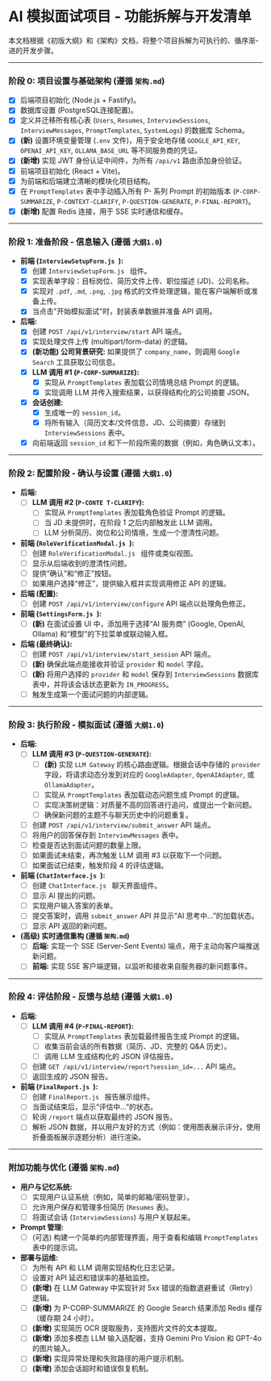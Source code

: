 # AI 模拟面试项目 - 功能拆解与开发清单

本文档根据《初版大纲》和《架构》文档，将整个项目拆解为可执行的、循序渐- 进的开发步骤。

---

### 阶段 0: 项目设置与基础架构 (遵循 `架构.md`)

- [x] 后端项目初始化 (Node.js + Fastify)。
- [x] 数据库设置 (PostgreSQL连接配置)。
- [x] 定义并迁移所有核心表 (`Users`, `Resumes`, `InterviewSessions`, `InterviewMessages`, `PromptTemplates`, `SystemLogs`) 的数据库 Schema。
- [x] **(新)** 设置环境变量管理 (`.env` 文件)，用于安全地存储 `GOOGLE_API_KEY`, `OPENAI_API_KEY`, `OLLAMA_BASE_URL` 等不同服务商的凭证。
- [x] **(新增)** 实现 JWT 身份认证中间件，为所有 `/api/v1` 路由添加身份验证。
- [x] 前端项目初始化 (React + Vite)。
- [x] 为前端和后端建立清晰的模块化项目结构。
- [x] 在 `PromptTemplates` 表中手动插入所有 P- 系列 Prompt 的初始版本 (`P-CORP-SUMMARIZE`, `P-CONTEXT-CLARIFY`, `P-QUESTION-GENERATE`, `P-FINAL-REPORT`)。
- [x] **(新增)** 配置 Redis 连接，用于 SSE 实时通信和缓存。

---

### 阶段 1: 准备阶段 - 信息输入 (遵循 `大纲1.0`)

- **前端 (`InterviewSetupForm.js `):**
    - [x] 创建 `InterviewSetupForm.js ` 组件。
    - [x] 实现表单字段：目标岗位、简历文件上传、职位描述 (JD)、公司名称。
    - [x] 实现对 `.pdf`, `.md`, `.png`, `.jpg` 格式的文件处理逻辑，能在客户端解析或准备上传。
    - [x] 当点击"开始模拟面试"时，封装表单数据并准备 API 调用。
- **后端:**
    - [x] 创建 `POST /api/v1/interview/start` API 端点。
    - [x] 实现处理文件上传 (multipart/form-data) 的逻辑。
    - [x] **(新功能) 公司背景研究:** 如果提供了 `company_name`，则调用 `Google Search` 工具获取公司信息。
    - [x] **LLM 调用 #1 (`P-CORP-SUMMARIZE`):**
        - [x] 实现从 `PromptTemplates` 表加载公司情境总结 Prompt 的逻辑。
        - [x] 实现调用 LLM 并传入搜索结果，以获得结构化的公司摘要 JSON。
    - [x] **会话创建:**
        - [x] 生成唯一的 `session_id`。
        - [x] 将所有输入（简历文本/文件信息、JD、公司摘要）存储到 `InterviewSessions` 表中。
    - [x] 向前端返回 `session_id` 和下一阶段所需的数据（例如，角色确认文本）。

---

### 阶段 2: 配置阶段 - 确认与设置 (遵循 `大纲1.0`)

- **后端:**
    - [ ] **LLM 调用 #2 (`P-CONTE T-CLARIFY`):**
        - [ ] 实现从 `PromptTemplates` 表加载角色验证 Prompt 的逻辑。
        - [ ] 当 JD 未提供时，在阶段 1 之后内部触发此 LLM 调用。
        - [ ] LLM 分析简历、岗位和公司情境，生成一个澄清性问题。
- **前端 (`RoleVerificationModal.js `):**
    - [ ] 创建 `RoleVerificationModal.js ` 组件或类似视图。
    - [ ] 显示从后端收到的澄清性问题。
    - [ ] 提供“确认”和“修正”按钮。
    - [ ] 如果用户选择“修正”，提供输入框并实现调用修正 API 的逻辑。
- **后端 (配置):**
    - [ ] 创建 `POST /api/v1/interview/configure` API 端点以处理角色修正。
- **前端 (`SettingsForm.js `):**
    - [ ] **(新)** 在面试设置 UI 中，添加用于选择“AI 服务商” (Google, OpenAI, Ollama) 和“模型”的下拉菜单或联动输入框。
- **后端 (最终确认):**
    - [ ] 创建 `POST /api/v1/interview/start_session` API 端点。
    - [ ] **(新)** 确保此端点能接收并验证 `provider` 和 `model` 字段。
    - [ ] **(新)** 将用户选择的 `provider` 和 `model` 保存到 `InterviewSessions` 数据库表中，并将该会话状态更新为 `IN_PROGRESS`。
    - [ ] 触发生成第一个面试问题的内部逻辑。

---

### 阶段 3: 执行阶段 - 模拟面试 (遵循 `大纲1.0`)

- **后端:**
    - [ ] **LLM 调用 #3 (`P-QUESTION-GENERATE`):**
        - [ ] **(新)** 实现 `LLM Gateway` 的核心路由逻辑。根据会话中存储的 `provider` 字段，将请求动态分发到对应的 `GoogleAdapter`, `OpenAIAdapter`, 或 `OllamaAdapter`。
        - [ ] 实现从 `PromptTemplates` 表加载动态问题生成 Prompt 的逻辑。
        - [ ] 实现决策树逻辑：对质量不高的回答进行追问，或提出一个新问题。
        - [ ] 确保新问题的主题不与聊天历史中的问题重复。
    - [ ] 创建 `POST /api/v1/interview/submit_answer` API 端点。
    - [ ] 将用户的回答保存到 `InterviewMessages` 表中。
    - [ ] 检查是否达到面试问题的数量上限。
    - [ ] 如果面试未结束，再次触发 LLM 调用 #3 以获取下一个问题。
    - [ ] 如果面试已结束，触发阶段 4 的评估逻辑。
- **前端 (`ChatInterface.js `):**
    - [ ] 创建 `ChatInterface.js ` 聊天界面组件。
    - [ ] 显示 AI 提出的问题。
    - [ ] 实现用户输入答案的表单。
    - [ ] 提交答案时，调用 `submit_answer` API 并显示“AI 思考中...”的加载状态。
    - [ ] 显示 API 返回的新问题。
- **(高级) 实时通信重构 (遵循 `架构.md`)**
    - [ ] **后端:** 实现一个 SSE (Server-Sent Events) 端点，用于主动向客户端推送新问题。
    - [ ] **前端:** 实现 SSE 客户端逻辑，以监听和接收来自服务器的新问题事件。

---

### 阶段 4: 评估阶段 - 反馈与总结 (遵循 `大纲1.0`)

- **后端:**
    - [ ] **LLM 调用 #4 (`P-FINAL-REPORT`):**
        - [ ] 实现从 `PromptTemplates` 表加载最终报告生成 Prompt 的逻辑。
        - [ ] 收集当前会话的所有数据（简历、JD、完整的 Q&A 历史）。
        - [ ] 调用 LLM 生成结构化的 JSON 评估报告。
    - [ ] 创建 `GET /api/v1/interview/report?session_id=...` API 端点。
    - [ ] 返回生成的 JSON 报告。
- **前端 (`FinalReport.js `):**
    - [ ] 创建 `FinalReport.js ` 报告展示组件。
    - [ ] 当面试结束后，显示“评估中...”的状态。
    - [ ] 轮询 `/report` 端点以获取最终的 JSON 报告。
    - [ ] 解析 JSON 数据，并以用户友好的方式（例如：使用图表展示评分，使用折叠面板展示逐题分析）进行渲染。

---

### 附加功能与优化 (遵循 `架构.md`)

- **用户与记忆系统:**
    - [ ] 实现用户认证系统（例如，简单的邮箱/密码登录）。
    - [ ] 允许用户保存和管理多份简历 (`Resumes` 表)。
    - [ ] 将面试会话 (`InterviewSessions`) 与用户关联起来。
- **Prompt 管理:**
    - [ ] (可选) 构建一个简单的内部管理界面，用于查看和编辑 `PromptTemplates` 表中的提示词。
- **部署与运维:**
    - [ ] 为所有 API 和 LLM 调用实现结构化日志记录。
    - [ ] 设置对 API 延迟和错误率的基础监控。
    - [ ] **(新增)** 在 LLM Gateway 中实现针对 5xx 错误的指数退避重试（Retry）逻辑。
    - [ ] **(新增)** 为 P-CORP-SUMMARIZE 的 Google Search 结果添加 Redis 缓存（缓存期 24 小时）。
    - [ ] **(新增)** 实现简历 OCR 提取服务，支持图片文件的文本提取。
    - [ ] **(新增)** 添加多模态 LLM 输入适配器，支持 Gemini Pro Vision 和 GPT-4o 的图片输入。
    - [ ] **(新增)** 实现异常处理和失败路径的用户提示机制。
    - [ ] **(新增)** 添加会话超时和错误恢复机制。
